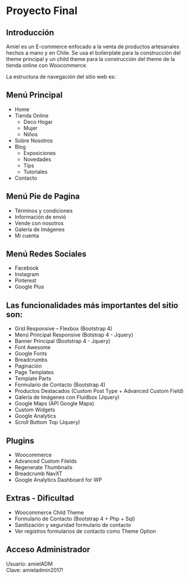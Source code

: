 # Proyecto Final


## Introducción

Amiel es un E-commerce enfocado a la venta de productos artesanales hechos a mano y en Chile.
Se usa el bolierplate para la construcción del theme principal y un child theme para la construcción del theme de la tienda online con Woocommerce.

La estructura de navegación del sitio web es:


## Menú Principal
* Home
* Tienda Online
    *	Deco Hogar
    *	Mujer
    *	Niños
* Sobre Nosotros
*	Blog
    *	Exposiciones
    *	Novedades
    *	Tips
    *	Tutoriales
*	Contacto

## Menú Pie de Pagina
*	Términos y condiciones
*	Información de envió
*	Vende con nosotros
*	Galería de Imágenes
*	Mi cuenta

## Menú Redes Sociales
*	Facebook
*	Instagram
*	Pinterest
*	Google Plus


## Las funcionalidades más importantes del sitio son:

* Grid Responsive – Flexbox (Bootstrap 4)
* Menú Principal Responsive (Botstrap 4 - Jquery)
* Banner Principal (Bootstrap 4 - Jquery)
* Font Awesome
* Google Fonts
* Breadcrumbs
* Paginación
* Page Templates
* Template Parts
* Formulario de Contacto (Bootstrap 4)
* Productos Destacados (Custom Post Type + Advanced Custom Field)
* Galería de Imágenes con Fluidbox (Jquery)
* Google Maps (API Google Maps)
* Custom Widgets
* Google Analytics
* Scroll Buttom Top (Jquery)



## Plugins
* Woocommerce
* Advanced Custom Filelds
* Regenerate Thumbnails
* Breadcrumb NavXT
* Google Analytics Dashboard for WP

## Extras - Dificultad
* Woocommerce Child Theme
* Formulario de Contacto (Bootstrap 4 + Php + Sql)
* Sanitización y seguridad formulario de contacto
* Ver registros formularios de contacto como Theme Option


## Acceso Administrador
Usuario: amielADM  
Clave:  amieladmin2017!
